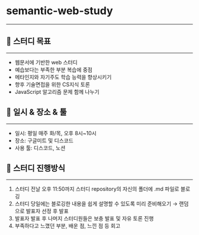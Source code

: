 # semantic-web-study
---
## 🎯 스터디 목표
---
- 웹문서에 기반한 web 스터디
- 예습보다는 부족한 부분 복습에 중점
- 메타인지와 자기주도 학습 능력을 향상시키기
- 향후 기술면접을 위한 CS지식 토론
- JavaScript 알고리즘 문제 함께 나누기

## 📆 일시 & 장소 & 툴
---
- 일시: 평일 매주 화/목, 오후 8시~10시
- 장소: 구글미트 및 디스코드
- 사용 툴: 디스코드, 노션

## 📝 스터디 진행방식
---
1. 스터디 전날 오후 11:50까지 스터디 repository의 자신의 폴더에 .md 파일로 블로깅
2. 스터디 당일에는 블로깅한 내용을 쉽게 설명할 수 있도록 미리 준비해오기 → 랜덤으로 발표자 선정 후 발표
3. 발표자 발표 후 나머지 스터디원들은 보충 발표 및 자유 토론 진행
4. 부족하다고 느꼈던 부분, 배운 점, 느낀 점 등 회고
